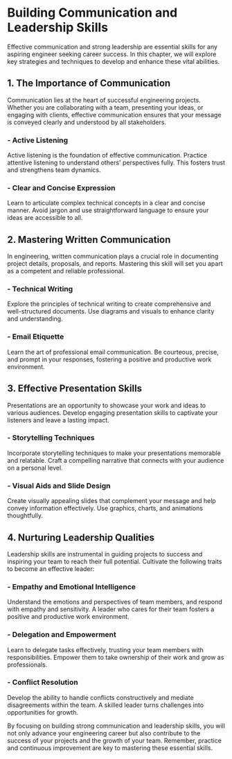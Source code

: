 Building Communication and Leadership Skills
=====================================================

Effective communication and strong leadership are essential skills for any aspiring engineer seeking career success. In this chapter, we will explore key strategies and techniques to develop and enhance these vital abilities.

1\. The Importance of Communication
----------------------------------

Communication lies at the heart of successful engineering projects. Whether you are collaborating with a team, presenting your ideas, or engaging with clients, effective communication ensures that your message is conveyed clearly and understood by all stakeholders.

### - Active Listening

Active listening is the foundation of effective communication. Practice attentive listening to understand others' perspectives fully. This fosters trust and strengthens team dynamics.

### - Clear and Concise Expression

Learn to articulate complex technical concepts in a clear and concise manner. Avoid jargon and use straightforward language to ensure your ideas are accessible to all.

2\. Mastering Written Communication
----------------------------------

In engineering, written communication plays a crucial role in documenting project details, proposals, and reports. Mastering this skill will set you apart as a competent and reliable professional.

### - Technical Writing

Explore the principles of technical writing to create comprehensive and well-structured documents. Use diagrams and visuals to enhance clarity and understanding.

### - Email Etiquette

Learn the art of professional email communication. Be courteous, precise, and prompt in your responses, fostering a positive and productive work environment.

3\. Effective Presentation Skills
--------------------------------

Presentations are an opportunity to showcase your work and ideas to various audiences. Develop engaging presentation skills to captivate your listeners and leave a lasting impact.

### - Storytelling Techniques

Incorporate storytelling techniques to make your presentations memorable and relatable. Craft a compelling narrative that connects with your audience on a personal level.

### - Visual Aids and Slide Design

Create visually appealing slides that complement your message and help convey information effectively. Use graphics, charts, and animations thoughtfully.

4\. Nurturing Leadership Qualities
---------------------------------

Leadership skills are instrumental in guiding projects to success and inspiring your team to reach their full potential. Cultivate the following traits to become an effective leader:

### - Empathy and Emotional Intelligence

Understand the emotions and perspectives of team members, and respond with empathy and sensitivity. A leader who cares for their team fosters a positive and productive work environment.

### - Delegation and Empowerment

Learn to delegate tasks effectively, trusting your team members with responsibilities. Empower them to take ownership of their work and grow as professionals.

### - Conflict Resolution

Develop the ability to handle conflicts constructively and mediate disagreements within the team. A skilled leader turns challenges into opportunities for growth.

By focusing on building strong communication and leadership skills, you will not only advance your engineering career but also contribute to the success of your projects and the growth of your team. Remember, practice and continuous improvement are key to mastering these essential skills.

